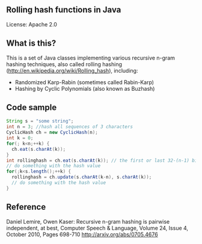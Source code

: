 ## Rolling hash functions in Java

License: Apache 2.0

## What is this?

This is a set of Java classes implementing various recursive n-gram hashing techniques, also called rolling hashing (http://en.wikipedia.org/wiki/Rolling_hash), including:

* Randomized Karp-Rabin (sometimes called Rabin-Karp)
* Hashing by Cyclic Polynomials (also known as Buzhash)


## Code sample

```java
String s = "some string";
int n = 3; //hash all sequences of 3 characters
CyclicHash ch = new CyclicHash(n);
int k = 0;
for(; k<n;++k) {
  ch.eat(s.charAt(k));
}
int rollinghash = ch.eat(s.charAt(k)); // the first or last 32-(n-1) bits are strongly universal
// do something with the hash value
for(;k<s.length();++k) {
  rollinghash = ch.update(s.charAt(k-n), s.charAt(k));
  // do something with the hash value
}
```

## Reference 

Daniel Lemire, Owen Kaser: Recursive n-gram hashing is pairwise independent, at best, Computer Speech & Language, Volume 24, Issue 4, October 2010, Pages 698-710 http://arxiv.org/abs/0705.4676
